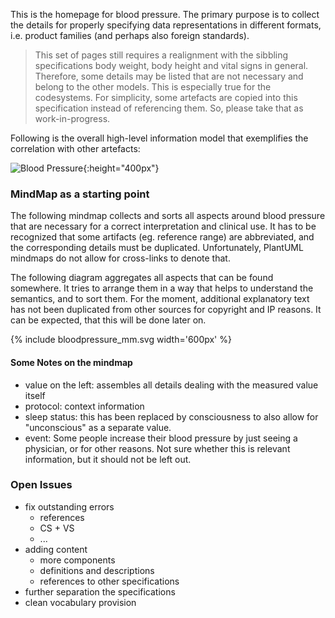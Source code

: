 <style>
table th {background: #f0b033}
table tr:nth-child(even) {background: #EEE}
table tr:nth-child(odd) {background: #FFF}
</style>

This is the homepage for blood pressure.
The primary purpose is to collect the details for properly specifying data representations in different formats,
i.e. product families (and perhaps also foreign standards).

> This set of pages still requires a  realignment with the sibbling specifications body weight, body height and
> vital signs in general. Therefore, some details may be listed that are not necessary and belong to the other models.
> This is especially true for the codesystems.
> For simplicity, some artefacts are copied into this specification instead of referencing them.
> So, please take that as work-in-progress.

Following is the overall high-level information model that exemplifies the correlation with other artefacts:

![Blood Pressure](bloodpressure-model.png){:height="400px"}
<br clear="all"/>  


### MindMap as a starting point

The following mindmap collects and sorts all aspects around blood pressure that are necessary for 
a correct interpretation and clinical use.
It has to be recognized that some artifacts (eg. reference range) are abbreviated, and the corresponding details 
must be duplicated. Unfortunately, PlantUML mindmaps do not allow for cross-links to denote that.

The following diagram aggregates all aspects that can be found somewhere.
It tries to arrange them in a way that helps to understand the semantics,
and to sort them.
For the moment, additional explanatory text has not been duplicated from other sources for copyright and IP reasons.
It can be expected, that this will be done later on.

<div>
{% include bloodpressure_mm.svg width='600px' %}
</div>

#### Some Notes on the mindmap

* value on the left: assembles all details dealing with the measured value itself
* protocol: context information
* sleep status: this has been replaced by consciousness to also allow for "unconscious" as a separate value.
* event: Some people increase their blood pressure by just seeing a physician, or for other reasons. Not sure whether this is relevant information, but it should not be left out.

### Open Issues

* fix outstanding errors
  * references
  * CS + VS
  * ...
* adding content
  * more components
  * definitions and descriptions
  * references to other specifications
* further separation the specifications
* clean vocabulary provision

